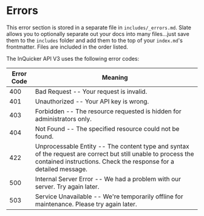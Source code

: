# Errors

<aside class="notice">
This error section is stored in a separate file in <code>includes/_errors.md</code>. Slate allows you to optionally separate out your docs into many files...just save them to the <code>includes</code> folder and add them to the top of your <code>index.md</code>'s frontmatter. Files are included in the order listed.
</aside>

The InQuicker API V3 uses the following error codes:


Error Code | Meaning
---------- | -------
400 | Bad Request -- Your request is invalid.
401 | Unauthorized -- Your API key is wrong.
403 | Forbidden -- The resource requested is hidden for administrators only.
404 | Not Found -- The specified resource could not be found.
422 | Unprocessable Entity -- The content type and syntax of the request are correct but still unable to process the contained instructions. Check the response for a detailed message.
500 | Internal Server Error -- We had a problem with our server. Try again later.
503 | Service Unavailable -- We're temporarily offline for maintenance. Please try again later.
